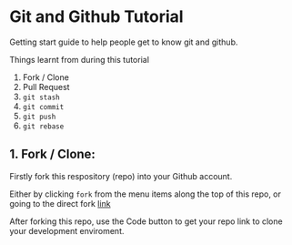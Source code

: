 # Git and Github Tutorial
Getting start guide to help people get to know git and github.

Things learnt from during this tutorial
1. Fork / Clone
2. Pull Request
3. `git stash`
4. `git commit`
5. `git push`
6. `git rebase`


## 1. Fork / Clone:
Firstly fork this respository (repo) into your Github account.

Either by clicking `fork` from the menu items along the top of this repo, or going to the direct fork [link](https://github.com/JustinAClarke/github-tute/fork)

After forking this repo, use the Code button to get your repo link to clone your development enviroment.

